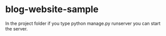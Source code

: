 # blog-website-sample

In the project folder if you type python manage.py runserver you can start the server.
